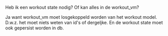 Heb ik een workout state nodig?
Of kan alles in de workout_vm?

Ja want workout_vm moet losgekoppeld worden van het workout model.
D.w.z. het moet niets weten van id's of dergeljke.
En de workout state moet ook gepersist worden in db.

